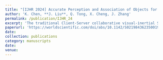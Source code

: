 ```yaml
---
title: "[IJHR 2024] Accurate Perception and Association of Objects for Humanoid Robots under Dynamic Visual SLAM"
author: 'K. Chen, **J. Liu**, Q. Tong, X. Cheng, J. Zhang'
permalink: /publication/IJHR_24
excerpt: 'The traditional Client-Server collaborative visual-inertial SLAM requires the sharing of high-frequency IMU data, which makes it susceptible to the network. The proposed Client-Server collaborative loop detection mechanism makes IMU data unnecessary for the server.'
paperurl: 'https://worldscientific.com/doi/abs/10.1142/S0219843623500196?af=R&srsltid=AfmBOoq-PerGK7ifqIAeHifAikQNmSONbAV_3-TSYj00vhSvyXuaWjo3'
date: 
collection: publications
category: manuscripts
date: 
venue: 
---
```

